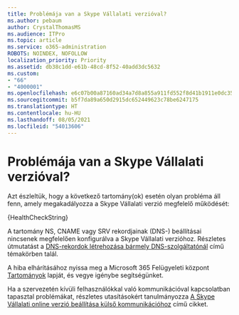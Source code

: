 ```yaml
---
title: Problémája van a Skype Vállalati verzióval?
ms.author: pebaum
author: CrystalThomasMS
ms.audience: ITPro
ms.topic: article
ms.service: o365-administration
ROBOTS: NOINDEX, NOFOLLOW
localization_priority: Priority
ms.assetid: db38c1dd-e61b-48cd-8f52-40add3dc5632
ms.custom:
- "66"
- "4000001"
ms.openlocfilehash: e6c07b00a87160ad34a7d8a855a911fd552f8d41b1911e0dc35109306d105977
ms.sourcegitcommit: b5f7da89a650d2915dc652449623c78be6247175
ms.translationtype: HT
ms.contentlocale: hu-HU
ms.lasthandoff: 08/05/2021
ms.locfileid: "54013606"
---
```

# <a name="issue-with-skype-for-business"></a>Problémája van a Skype Vállalati verzióval?

Azt észleltük, hogy a következő tartomány(ok) esetén olyan probléma áll fenn, amely megakadályozza a Skype Vállalati verzió megfelelő működését:
  
{HealthCheckString}
  
A tartomány NS, CNAME vagy SRV rekordjainak (DNS-) beállításai nincsenek megfelelően konfigurálva a Skype Vállalati verzióhoz. Részletes útmutatást a [DNS-rekordok létrehozása bármely DNS-szolgáltatónál](https://docs.microsoft.com/microsoft-365/admin/get-help-with-domains/create-dns-records-at-any-dns-hosting-provider) című témakörben talál.
  
A hiba elhárításához nyissa meg a Microsoft 365 Felügyeleti központ [Tartományok](https://admin.microsoft.com/adminportal/home#/Domains) lapját, és vegye igénybe segítségünket.
  
Ha a szervezetén kívüli felhasználókkal való kommunikációval kapcsolatban tapasztal problémákat, részletes utasításokért tanulmányozza [A Skype Vállalati online verzió beállítása külső kommunikációhoz](https://support.microsoft.com/help/10041/set-up-skype-for-business-online-external-communications.aspx) című cikket.

  